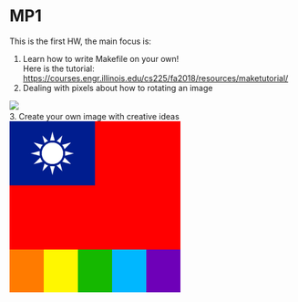 # MP1
This is the first HW, the main focus is:
1. Learn how to write Makefile on your own!<br>
Here is the tutorial: https://courses.engr.illinois.edu/cs225/fa2018/resources/maketutorial/ <br>
2. Dealing with pixels about how to rotating an image<br>
<img src="https://github.com/cocolin041/Data_structure/blob/master/HW/mp1/out_02.png | width=300" width="300">
<br>
3. Create your own image with creative ideas<br>
<img src="https://github.com/cocolin041/Data_structure/blob/master/HW/mp1/art.png" width="300">